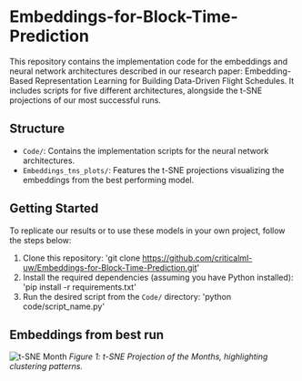 # Embeddings-for-Block-Time-Prediction

This repository contains the implementation code for the embeddings and neural network architectures described in our research paper: Embedding-Based Representation Learning for Building Data-Driven Flight Schedules. It includes scripts for five different architectures, alongside the t-SNE projections of our most successful runs.

## Structure

- `Code/`: Contains the implementation scripts for the neural network architectures.
- `Embeddings_tns_plots/`: Features the t-SNE projections visualizing the embeddings from the best performing model.

## Getting Started

To replicate our results or to use these models in your own project, follow the steps below:

1. Clone this repository: 'git clone https://github.com/criticalml-uw/Embeddings-for-Block-Time-Prediction.git'
2. Install the required dependencies (assuming you have Python installed): 'pip install -r requirements.txt'
3. Run the desired script from the `Code/` directory: 'python code/script_name.py'


## Embeddings from best run

![t-SNE Month](Embeddings_tns_plots/emb_month.png)
*Figure 1: t-SNE Projection of the Months, highlighting clustering patterns.*
